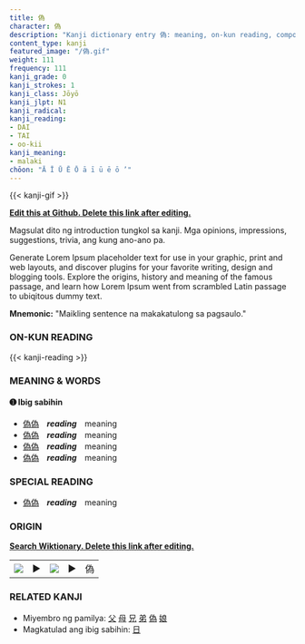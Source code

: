 ```yaml
---
title: 偽
character: 偽
description: "Kanji dictionary entry 偽: meaning, on-kun reading, compounds, origin, related kanji"
content_type: kanji
featured_image: "/偽.gif"
weight: 111
frequency: 111
kanji_grade: 0
kanji_strokes: 1
kanji_class: Jōyō
kanji_jlpt: N1
kanji_radical: 
kanji_reading: 
- DAI
- TAI
- oo-kii
kanji_meaning:
- malaki
chōon: "Ā Ī Ū Ē Ō ā ī ū ē ō ’"
---
```

[//]: # (Don't edit the line below. Kanji animated GIF code is automatically generated.)
{{< kanji-gif >}}

[//]: # (Edit below this line.)

**[Edit this at Github. Delete this link after editing.](https://github.com/tim0g/tim/tree/main/content/kanji/偽/index.md)**

Magsulat dito ng introduction tungkol sa kanji. Mga opinions, impressions, suggestions, trivia, ang kung ano-ano pa.

Generate Lorem Ipsum placeholder text for use in your graphic, print and web layouts, and discover plugins for your favorite writing, design and blogging tools. Explore the origins, history and meaning of the famous passage, and learn how Lorem Ipsum went from scrambled Latin passage to ubiqitous dummy text.
 
**Mnemonic:** "Maikling sentence na makakatulong sa pagsaulo."

### ON-KUN READING

[//]: # (Don't edit the line below. ON-KUN READING code is automatically generated.)
{{< kanji-reading >}}

### MEANING & WORDS

#### ➊ **Ibig sabihin**
  - [偽](../偽)[偽](../偽)　***reading***　meaning
  - [偽](../偽)[偽](../偽)　***reading***　meaning
  - [偽](../偽)[偽](../偽)　***reading***　meaning
  - [偽](../偽)[偽](../偽)　***reading***　meaning

### SPECIAL READING
  - [偽](../偽)[偽](../偽)　***reading***　meaning

### ORIGIN

**[Search Wiktionary. Delete this link after editing.](https://wiktionary.org/wiki/偽)**
<table class="kanji-table"><tr><td>
<img src="60px-偽-bronze.svg.png">
</td><td>▶</td><td>
<img src="60px-偽-oracle.svg.png">
</td><td>▶</td>
<td class="kanji-origin">偽</td>
</tr></table>

### RELATED KANJI
- Miyembro ng pamilya: [父](../父) [母](../母) [兄](../兄) [弟](../弟) [偽](../偽) [娘](../娘)
- Magkatulad ang ibig sabihin: [日](../日)
